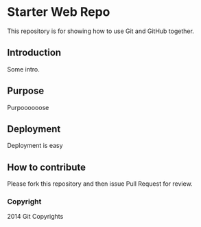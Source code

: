 # Starter Web Repo

This repository is for showing how to use Git and GitHub together.

## Introduction 

Some intro.

## Purpose

Purpoooooose

## Deployment

Deployment is easy

## How to contribute

Please fork this repository and then issue Pull Request for review.

### Copyright

2014 Git Copyrights